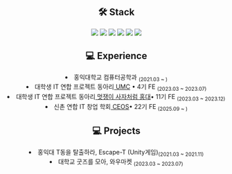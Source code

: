 <div align=center>

<h2>🛠 Stack</h2>
<img src="https://img.shields.io/badge/React-61DAFB?style=flat-square&logo=React&logoColor=white"/>
<img src="https://img.shields.io/badge/Next.js-000000?style=flat-square&logo=Next.js&logoColor=white"/>
<img src="https://img.shields.io/badge/Typescript-3178C6?style=flat-square&logo=Typescript&logoColor=white"/>
<img src="https://img.shields.io/badge/JavaScript-F7DF1E?style=flat-square&logo=Javascript&logoColor=ffffff"/>
<img src="https://img.shields.io/badge/flutter-02569B?style=flat-square&logo=flutter&logoColor=white">
<img src="https://img.shields.io/badge/python-3776AB?style=flat-square&logo=python&logoColor=white"> 
<br>

<h2>💻 Experience</h2>
<li> 홍익대학교 컴퓨터공학과 <sub>(2021.03 ~ )</sub></li>
<li> 대학생 IT 연합 프로젝트 동아리<a href="https://github.com/HIUMC"> UMC</a> • 4기 FE <sub>(2023.03 ~ 2023.07)</sub></li>
<li> 대학생 IT 연합 프로젝트 동아리<a href="https://likelionhongik.com/"> 멋쟁이 사자처럼 홍대</a>• 11기 FE <sub>(2023.03 ~ 2023.12)</sub></li>
<li> 신촌 연합 IT 창업 학회<a href="https://ceos-sinchon.com/"> CEOS</a>• 22기 FE <sub>(2025.09 ~ )</sub></li>

<h2>💻 Projects</h2>
<li> 홍익대 T동을 탈출하라, Escape-T (Unity게임)<sub>(2021.03 ~ 2021.11)</sub></li>
<li> 대학교 굿즈를 모아, 와우마켓 </a> <sub>(2023.03 ~ 2023.07)</sub></li>
